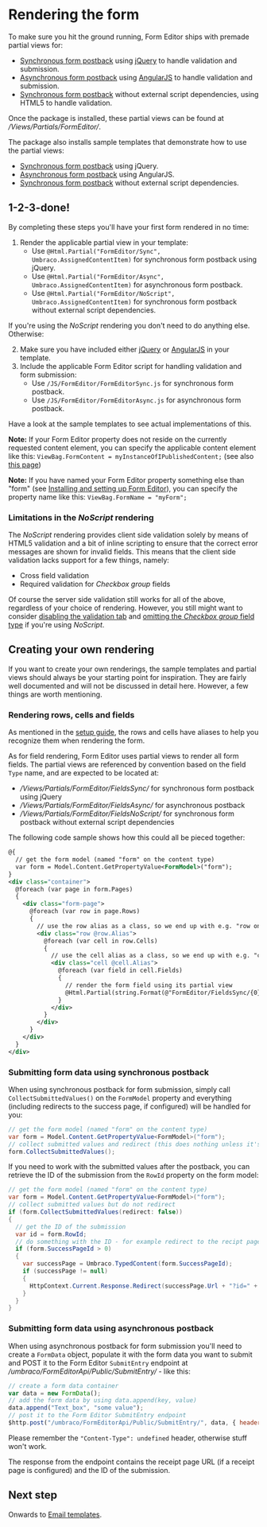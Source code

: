 # Rendering the form
To make sure you hit the ground running, Form Editor ships with premade partial views for:

- [Synchronous form postback](../Source/Umbraco/Views/Partials/FormEditor/Sync.cshtml) using [jQuery](https://jquery.com/) to handle validation and submission.
- [Asynchronous form postback](../Source/Umbraco/Views/Partials/FormEditor/Async.cshtml) using [AngularJS](https://angularjs.org/) to handle validation and submission. 
- [Synchronous form postback](../Source/Umbraco/Views/Partials/FormEditor/NoScript.cshtml) without external script dependencies, using HTML5 to handle validation.

Once the package is installed, these partial views can be found at */Views/Partials/FormEditor/*. 

The package also installs sample templates that demonstrate how to use the partial views:

- [Synchronous form postback](../Source/Umbraco/Views/FormEditorSync.cshtml) using jQuery.
- [Asynchronous form postback](../Source/Umbraco/Views/FormEditorAsync.cshtml) using AngularJS.
- [Synchronous form postback](../Source/Umbraco/Views/FormEditorNoScript.cshtml) without external script dependencies.


## 1-2-3-done!
By completing these steps you'll have your first form rendered in no time:

1. Render the applicable partial view in your template: 
    * Use ```@Html.Partial("FormEditor/Sync", Umbraco.AssignedContentItem)``` for synchronous form postback using jQuery.
    * Use  ```@Html.Partial("FormEditor/Async", Umbraco.AssignedContentItem)``` for asynchronous form postback.
    * Use  ```@Html.Partial("FormEditor/NoScript", Umbraco.AssignedContentItem)``` for synchronous form postback without external script dependencies.

If you're using the *NoScript* rendering you don't need to do anything else. Otherwise:

2. Make sure you have included either [jQuery](https://jquery.com/) or [AngularJS](https://angularjs.org/) in your template.
3. Include the applicable Form Editor script for handling validation and form submission:
    * Use ```/JS/FormEditor/FormEditorSync.js``` for synchronous form postback.
    * Use ```/JS/FormEditor/FormEditorAsync.js``` for asynchronous form postback.

Have a look at the sample templates to see actual implementations of this.

**Note:** If your Form Editor property does not reside on the currently requested content element, you can specify the applicable content element like this: ```ViewBag.FormContent = myInstanceOfIPublishedContent;``` (see also [this page](reuse.md))

**Note:** If you have named your Form Editor property something else than "form" (see [Installing and setting up Form Editor](install.md)), you can specify the property name like this: ```ViewBag.FormName = "myForm";```

### Limitations in the *NoScript* rendering
The *NoScript* rendering provides client side validation solely by means of HTML5 validation and a bit of inline scripting to ensure that the correct error messages are shown for invalid fields. This means that the client side validation lacks support for a few things, namely:

- Cross field validation
- Required validation for *Checkbox group* fields

Of course the server side validation still works for all of the above, regardless of your choice of rendering. However, you still might want to consider [disabling the validation tab](install.md#tab-order-and-availiability) and [omitting the *Checkbox group* field type](install.md#field-type-groups) if you're using *NoScript*.

## Creating your own rendering
If you want to create your own renderings, the sample templates and partial views should always be your starting point for inspiration. They are fairly well documented and will not be discussed in detail here. However, a few things are worth mentioning.

### Rendering rows, cells and fields
As mentioned in the [setup guide](install.md), the rows and cells have aliases to help you recognize them when rendering the form. 

As for field rendering, Form Editor uses partial views to render all form fields. The partial views are referenced by convention based on the field `Type` name, and are expected to be located at:
* */Views/Partials/FormEditor/FieldsSync/* for synchronous form postback using jQuery
* */Views/Partials/FormEditor/FieldsAsync/* for asynchronous postback 
* */Views/Partials/FormEditor/FieldsNoScript/* for synchronous form postback without external script dependencies

The following code sample shows how this could all be pieced together: 

```xml
@{
  // get the form model (named "form" on the content type)
  var form = Model.Content.GetPropertyValue<FormModel>("form");
}
<div class="container">
  @foreach (var page in form.Pages)
  {
    <div class="form-page">
      @foreach (var row in page.Rows)
      {
        // use the row alias as a class, so we end up with e.g. "row one-column"
        <div class="row @row.Alias">
          @foreach (var cell in row.Cells)
          {
            // use the cell alias as a class, so we end up with e.g. "cell col-md-4"
            <div class="cell @cell.Alias">
              @foreach (var field in cell.Fields)
              {
                // render the form field using its partial view
                @Html.Partial(string.Format(@"FormEditor/FieldsSync/{0}", field.Type), field)
              }
            </div>
          }
        </div>
      }
    </div>
  }
</div>
```

### Submitting form data using synchronous postback
When using synchronous postback for form submission, simply call `CollectSubmittedValues()` on the `FormModel` property and everything (including redirects to the success page, if configured) will be handled for you: 

```cs
// get the form model (named "form" on the content type)
var form = Model.Content.GetPropertyValue<FormModel>("form");
// collect submitted values and redirect (this does nothing unless it's a postback)
form.CollectSubmittedValues();
```

If you need to work with the submitted values after the postback, you can retrieve the ID of the submission from the `RowId` property on the form model:

```cs
// get the form model (named "form" on the content type)
var form = Model.Content.GetPropertyValue<FormModel>("form");
// collect submitted values but do not redirect
if (form.CollectSubmittedValues(redirect: false))
{
  // get the ID of the submission
  var id = form.RowId;
  // do something with the ID - for example redirect to the recipt page with the ID in the query string
  if (form.SuccessPageId > 0)
  {
    var successPage = Umbraco.TypedContent(form.SuccessPageId);
    if (successPage != null)
    {
      HttpContext.Current.Response.Redirect(successPage.Url + "?id=" + id);
    }
  }
}
```

### Submitting form data using asynchronous postback
When using asynchronous postback for form submission you'll need to create a `FormData` object, populate it with the form data you want to submit and POST it to the Form Editor `SubmitEntry` endpoint at */umbraco/FormEditorApi/Public/SubmitEntry/* - like this: 

```javascript
// create a form data container
var data = new FormData();
// add the form data by using data.append(key, value) 
data.append("Text_box", "some value");
// post it to the Form Editor SubmitEntry endpoint
$http.post("/umbraco/FormEditorApi/Public/SubmitEntry/", data, { headers: { "Content-Type": undefined } }).then(/* handle response here */);
```

Please remember the `"Content-Type": undefined` header, otherwise stuff won't work.

The response from the endpoint contains the receipt page URL (if a receipt page is configured) and the ID of the submission.

## Next step
Onwards to [Email templates](emails.md).
